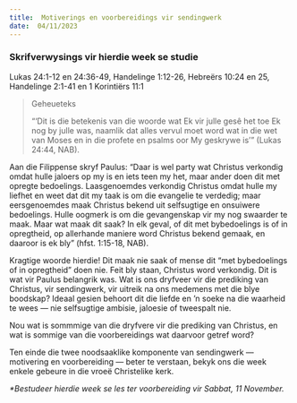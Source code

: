 ```yaml
---
title:  Motiverings en voorbereidings vir sendingwerk
date:  04/11/2023
---
```


### Skrifverwysings vir hierdie week se studie
Lukas 24:1-12 en 24:36-49, Handelinge 1:12-26, Hebreërs  10:24 en 25, Handelinge 2:1-41 en 1 Korintiërs 11:1

> <p>Geheueteks</p>
> “‘Dit is die betekenis van die woorde wat Ek vir julle gesê het toe Ek nog by julle was, naamlik dat alles vervul moet word wat in die wet van Moses en in die profete en psalms oor My geskrywe is’” (Lukas 24:44, NAB).

Aan die Filippense skryf Paulus: “Daar is wel party wat Christus verkondig omdat hulle jaloers op my is en iets teen my het, maar ander doen dit met opregte bedoelings. Laasgenoemdes verkondig Christus omdat hulle my liefhet en weet dat dit my taak is om die evangelie te verdedig; maar eersgenoemdes maak Christus bekend uit selfsugtige en onsuiwere bedoelings. Hulle oogmerk is om die gevangenskap vir my nog swaarder te maak. Maar wat maak dit saak? In elk geval, of dit met bybedoelings is of in opregtheid, op allerhande maniere word Christus bekend gemaak, en daaroor is ek bly” (hfst. 1:15-18, NAB).

Kragtige woorde hierdie! Dit maak nie saak of mense dit “met bybedoelings of in opregtheid” doen nie. Feit bly staan, Christus word verkondig. Dit is wat vir Paulus belangrik was. Wat is ons dryfveer vir die prediking van Christus, vir sendingwerk, vir uitreik na ons medemens met die blye boodskap? Ideaal gesien behoort dit die liefde en ’n soeke na die waarheid te wees — nie selfsugtige ambisie, jaloesie of tweespalt nie.

Nou wat is sommmige van die dryfvere vir die prediking van Christus, en wat is sommige van die voorbereidings wat daarvoor getref word?

Ten einde die twee noodsaaklike komponente van sendingwerk — motivering en voorbereiding — beter te verstaan, bekyk ons die week enkele gebeure in die vroeë Christelike kerk.

_*Bestudeer hierdie week se les ter voorbereiding vir Sabbat, 11 November._